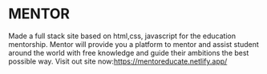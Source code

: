 # MENTOR
Made a full stack site based on html,css, javascript for the education mentorship.
Mentor will provide you a platform to mentor and assist student around the world with free knowledge and guide their ambitions the best possible way.
Visit out site now:https://mentoreducate.netlify.app/
